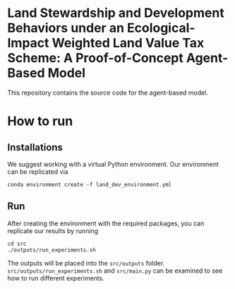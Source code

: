 # Land Stewardship and Development Behaviors under an Ecological-Impact Weighted Land Value Tax Scheme: A Proof-of-Concept Agent-Based Model

This repository contains the source code for the agent-based model.

# How to run

## Installations

We suggest working with a virtual Python environment. Our environment can be replicated via

```
conda environment create -f land_dev_environment.yml
```

## Run

After creating the environment with the required packages, you can replicate our results by running

```
cd src
./outputs/run_experiments.sh
```

The outputs will be placed into the ```src/outputs``` folder. ```src/outputs/run_experiments.sh``` and ```src/main.py``` can be examined to see how to run different experiments.
